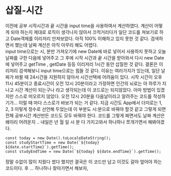 # 삽질-시간

이전에 공부 시작시간과 끝 시간을 input time을 사용하여서 계산하였다. 계산이 어떻게 되야 하는지 제대로 로직이 생각나지 않아서 끄적거리다가 일단 코드를 쳐보기로 하고 Date객체를 이리저리 만져보았다. 아직 100% 이해하고 있지 못한 것 같다. 검색하면서 했는데 날짜 계산은 아직 아무리 해도 어렵다.  
input time으로는 시, 분만 가져오기에 new Date에 바로 넣어서 사용하지 못하고 오늘 날짜를 구한 다음에 넣어주고 그 후에 시작 시간과 끝 시간을 받아와서 다시 new Date에 넣어주고 getTime , getDate 등등 이리저리 1시간 동안 삽질한 것 같다. 결론은 이리저리 검색해보니 input time으로는 힘들 것 같다. 이유는 여러가지가 있는데, 일단 날짜가 바뀔 때 24시간을 지원하지 않아서 시간선택에 어려움이 있다. 시작 시간이 오후 11시 45분이고 종료시간이 오전 12시 20분이라고 가정하면 인간의 뇌로는 아 하루가 지나고 시간 계산이 되는구나 라고 생각되는데 이 코드로는 되지않았다. 아마 방법이 있겠지만 스스로 떠오르지 않았다. 오전 12시 20분을 다음날이라고 알려주는 코드를 작성하기가...
이럴 때 마다 스스로가 바보가 되는 거 같다. 지금 시간도 App에서 더미로는 1, 2, 3 이렇게 정수로 선언해 두었는데 이 부분도 시:분으로 바꿔야 할것 같고 그렇게 되면 전체 공부시간 계산만든 코드도 모두 바꿔야 한다. 코드를 그렇게 짜면서도 날짜 계산은 왜이리 어려운지 .. 내일은 년 월 일 시 분 다 가지고와서 하나하나 쪼개가면서 해봐야겠다.

```
const today = new Date().toLocaleDateString();
const studyStartTime = new Date(`${today} ${date.startTime}`).getTime();
const studyEndTime = new Date(`${today} ${date.endTime}`).getTime();
```

정말 수없이 많이 지웠다 썼다 했지만 결국은 이 코드만 남고 이것도 갈아 엎어야 하는 코드이다. 후 ... 하나하나 찾아가면서 해보자,
